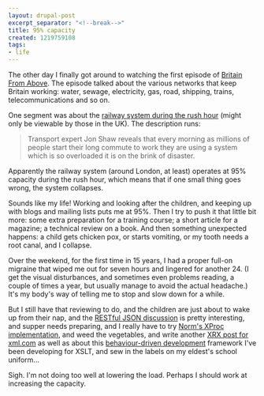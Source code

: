 ```yaml
---
layout: drupal-post
excerpt_separator: "<!--break-->"
title: 95% capacity
created: 1219759108
tags:
- life
---
```

The other day I finally got around to watching the first episode of [Britain From Above][1]. The episode talked about the various networks that keep Britain working: water, sewage, electricity, gas, road, shipping, trains, telecommunications and so on. 

[1]: http://www.bbc.co.uk/britainfromabove/ "BBC: Britain From Above"

One segment was about the [railway system during the rush hour][2] (might only be viewable by those in the UK). The description runs:

[2]: http://www.bbc.co.uk/britainfromabove/stories/transport/railways.shtml "BBC: Britain From Above: Railways in Rush Hour"

> Transport expert Jon Shaw reveals that every morning as millions of people start their long commute to work they are using a system which is so overloaded it is on the brink of disaster.

<!--break-->

Apparently the railway system (around London, at least) operates at 95% capacity during the rush hour, which means that if one small thing goes wrong, the system collapses.

Sounds like my life! Working and looking after the children, and keeping up with blogs and mailing lists puts me at 95%. Then I try to push it that little bit more: some extra preparation for a training course; a short article for a magazine; a technical review on a book. And then something unexpected happens: a child gets chicken pox, or starts vomiting, or my tooth needs a root canal, and I collapse.

Over the weekend, for the first time in 15 years, I had a proper full-on migraine that wiped me out for seven hours and lingered for another 24. (I get the visual disturbances, and sometimes even problems reading, a couple of times a year, but usually manage to avoid the actual headache.) It's my body's way of telling me to stop and slow down for a while.

But I still have that reviewing to do, and the children are just about to wake up from their nap, and the [RESTful JSON discussion][3] is pretty interesting, and supper needs preparing, and I really have to try [Norm's XProc implementation][4], and weed the vegetables, and write another [XRX post for xml.com][5] as well as about this [behaviour-driven development][6] framework I've been developing for XSLT, and sew in the labels on my eldest's school uniform...

[3]: http://groups.google.com/group/restful-json "Google Group: restful-json"
[4]: http://norman.walsh.name/2008/projects/calabash "Calabash: XProc Implementation"
[5]: http://news.oreilly.com/2008/07/xrx-performing-updates.html "xml.com: XRX: Performing Updates"
[6]: http://en.wikipedia.org/wiki/Behavior_Driven_Development "Wikipedia: Behavior Driven Development"

Sigh. I'm not doing too well at lowering the load. Perhaps I should work at increasing the capacity.
